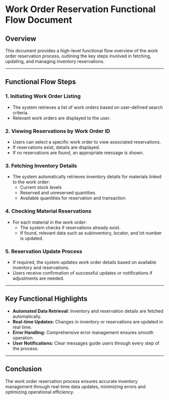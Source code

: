 # Work Order Reservation Functional Flow Document

## Overview
This document provides a high-level functional flow overview of the work order reservation process, outlining the key steps involved in fetching, updating, and managing inventory reservations.

---

## Functional Flow Steps

### 1. Initiating Work Order Listing
- The system retrieves a list of work orders based on user-defined search criteria.
- Relevant work orders are displayed to the user.

### 2. Viewing Reservations by Work Order ID
- Users can select a specific work order to view associated reservations.
- If reservations exist, details are displayed.
- If no reservations are found, an appropriate message is shown.

### 3. Fetching Inventory Details
- The system automatically retrieves inventory details for materials linked to the work order:
  - Current stock levels
  - Reserved and unreserved quantities
  - Available quantities for reservation and transaction

### 4. Checking Material Reservations
- For each material in the work order:
  - The system checks if reservations already exist.
  - If found, relevant data such as subinventory, locator, and lot number is updated.

### 5. Reservation Update Process
- If required, the system updates work order details based on available inventory and reservations.
- Users receive confirmation of successful updates or notifications if adjustments are needed.

---

## Key Functional Highlights
- **Automated Data Retrieval:** Inventory and reservation details are fetched automatically.
- **Real-time Updates:** Changes in inventory or reservations are updated in real time.
- **Error Handling:** Comprehensive error management ensures smooth operation.
- **User Notifications:** Clear messages guide users through every step of the process.

---

## Conclusion
The work order reservation process ensures accurate inventory management through real-time data updates, minimizing errors and optimizing operational efficiency.

